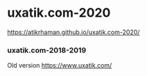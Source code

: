 # uxatik.com-2020
https://atikrhaman.github.io/uxatik.com-2020/

### uxatik.com-2018-2019
Old version https://www.uxatik.com/
